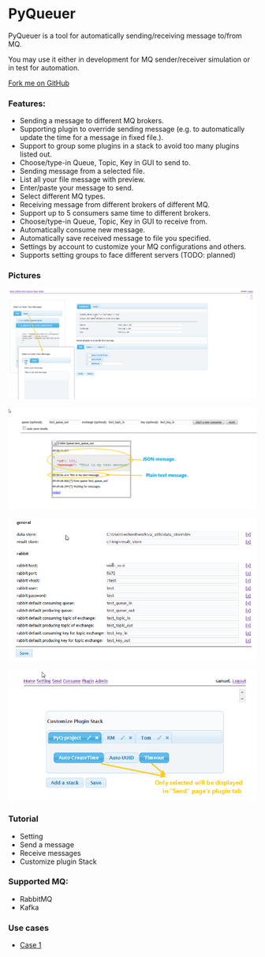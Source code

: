# PyQueuer

PyQueuer is a tool for automatically sending/receiving message to/from MQ.

You may use it either in development for MQ sender/receiver simulation or in test for automation.

[Fork me on GitHub](https://github.com/samuelchen/pyqueuer)

### Features:

* Sending a message to different MQ brokers.
* Supporting plugin to override sending message (e.g. to automatically update the time for a message in fixed file.).
* Support to group some plugins in a stack to avoid too many plugins listed out.
* Choose/type-in Queue, Topic, Key in GUI to send to.
* Sending message from a selected file.
* List all your file message with preview.
* Enter/paste your message to send.
* Select different MQ types.
* Receiving message from different brokers of different MQ.
* Support up to 5 consumers same time to different brokers.
* Choose/type-in Queue, Topic, Key in GUI to receive from.
* Automatically consume new message.
* Automatically save received message to file you specified.
* Settings by account to customize your MQ configurations and others.
* Supports setting groups to face different servers (TODO: planned)


### Pictures


![Send Page](docs/readme/send.png)

![Receive Page](docs/readme/receive.png)

![Setting Page](docs/readme/setting.png)

![Plugin Page](docs/readme/plugin.png)


### Tutorial

* Setting
* Send a message
* Receive messages
* Customize plugin Stack


### Supported MQ:

* RabbitMQ
* Kafka


### Use cases

* [Case 1](docs/case1.md)
